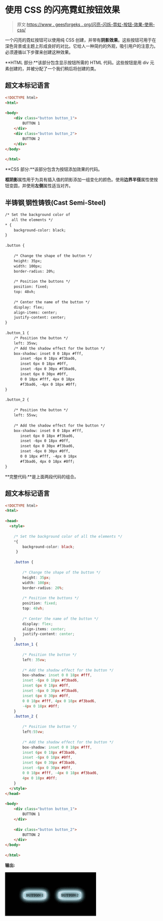 # 使用 CSS 的闪亮霓虹按钮效果

> 原文:[https://www . geesforgeks . org/闪亮-闪烁-霓虹-按钮-效果-使用-css/](https://www.geeksforgeeks.org/shiny-glimmering-neon-button-effect-using-css/)

一个闪亮的霓虹按钮可以使用纯 CSS 创建，并带有**阴影效果**。这些按钮可用于在深色背景或主题上形成良好的对比。它给人一种简约的外观，吸引用户的注意力。必须遵循以下步骤来创建这种效果。

**HTML 部分:**该部分包含显示按钮所需的 HTML 代码。这些按钮是用 div 元素创建的，并被分配了一个我们稍后将创建的类。

## 超文本标记语言

```html
<!DOCTYPE html>
<html>

<body>
    <div class="button button_1">
        BUTTON 1
    </div>
    <div class="button button_2">
        BUTTON 2
    </div>
</body>

</html>
```

**CSS 部分:**该部分包含为按钮添加效果的代码。

**框阴影**属性用于为具有插入值的阴影添加一组变化的颜色。使用**边界半径**属性使按钮变圆，并使用**左侧**属性适当对齐。

## 半铸钢ˌ钢性铸铁(Cast Semi-Steel)

```html
/* Set the background color of 
   all the elements */
* {
    background-color: black;
}

.button {

    /* Change the shape of the button */
    height: 35px;
    width: 100px;
    border-radius: 20%;

    /* Position the buttons */
    position: fixed;
    top: 48vh;

    /* Center the name of the button */
    display: flex;
    align-items: center;
    justify-content: center;
}

.button_1 {
    /* Position the button */
    left: 35vw;
    /* Add the shadow effect for the button */
    box-shadow: inset 0 0 18px #fff, 
       inset -6px 0 18px #f3bad6, 
       inset 6px 0 18px #0ff, 
       inset -6px 0 30px #f3bad6, 
       inset 6px 0 30px #0ff, 
       0 0 18px #fff, 4px 0 18px 
       #f3bad6, -4px 0 18px #0ff;
}

.button_2 {

    /* Position the button */
    left: 55vw;

    /* Add the shadow effect for the button */
    box-shadow: inset 0 0 18px #fff, 
       inset 6px 0 18px #f3bad6, 
       inset -6px 0 18px #0ff, 
       inset 6px 0 30px #f3bad6, 
       inset -6px 0 30px #0ff, 
       0 0 18px #fff, -4px 0 18px 
       #f3bad6, 4px 0 18px #0ff;
}
```

**完整代码:**是上面两段代码的组合。

## 超文本标记语言

```html
<!DOCTYPE html>
<html>

<head>
  <style>

    /* Set the background color of all the elements */
    *{
        background-color: black;
     }

    .button {

        /* Change the shape of the button */
        height: 35px;
        width: 100px;
        border-radius: 20%;

        /* Position the buttons */
        position: fixed;
        top: 48vh;

        /* Center the name of the button */
        display: flex;
        align-items: center;
        justify-content: center;
    }
    .button_1 {

        /* Position the button */
        left: 35vw;

        /* Add the shadow effect for the button */
        box-shadow: inset 0 0 18px #fff,
        inset -6px 0 18px #f3bad6,
        inset 6px 0 18px #0ff,
        inset -6px 0 30px #f3bad6,
        inset 6px 0 30px #0ff,
        0 0 18px #fff, 4px 0 18px #f3bad6,
        -4px 0 18px #0ff;
    }
    .button_2 {

        /* Position the button */
        left:55vw;

        /* Add the shadow effect for the button */
        box-shadow: inset 0 0 18px #fff,
        inset 6px 0 18px #f3bad6,
        inset -6px 0 18px #0ff,
        inset 6px 0 30px #f3bad6, 
        inset -6px 0 30px #0ff,
        0 0 18px #fff, -4px 0 18px #f3bad6,
        4px 0 18px #0ff;
    }
  </style>
</head>

<body>
    <div class="button button_1">
        BUTTON 1
    </div>

    <div class="button button_2">
        BUTTON 2
    </div>
</body>

</html>
```

**输出:**

![](img/4c199c39b6cb723bfd6bc27ffadf4a12.png)